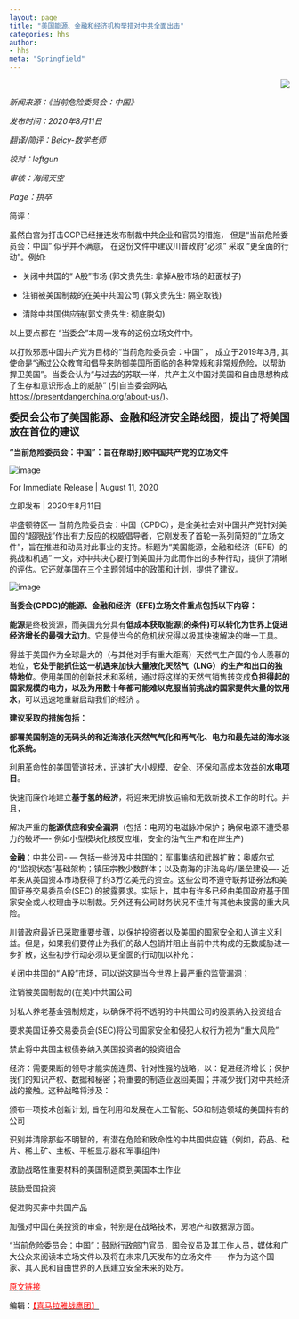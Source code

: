 ```yaml
---
layout: page
title: "美国能源、金融和经济机构举措对中共全面出击"
categories: hhs
author:
- hhs
meta: "Springfield"
---
```


<p align="right"><img src="../../../../image/hhs/hhs_logo1.png"/></p>

*新闻来源：《当前危险委员会：中国》*

*发布时间：2020年8月11日*

*翻译/简评：Beicy-数学老师*

*校对：leftgun*

*审核：海阔天空*

*Page：拱卒*

简评：

虽然白宫为打击CCP已经接连发布制裁中共企业和官员的措施， 但是“当前危险委员会：中国” 似乎并不满意， 在这份文件中建议川普政府“必须” 采取 “更全面的行动”。例如:

- 关闭中共国的“ A股”市场 (郭文贵先生: 拿掉A股市场的赶面杖子)

- 注销被美国制裁的在美中共国公司 (郭文贵先生: 隔空取钱)

- 清除中共国供应链(郭文贵先生: 彻底脱勾)

以上要点都在 “当委会”本周一发布的这份立场文件中。

以打败邪恶中国共产党为目标的“当前危险委员会：中国” ， 成立于2019年3月, 其使命是“通过公众教育和倡导来防御美国所面临的各种常规和非常规危险，以帮助捍卫美国”。当委会认为“与过去的苏联一样，共产主义中国对美国和自由思想构成了生存和意识形态上的威胁” (引自当委会网站, https://presentdangerchina.org/about-us/)。

**<font size="4">委员会公布了美国能源、金融和经济安全路线图，提出了将美国放在首位的建议</font>**

**“当前危险委员会：中国”：旨在帮助打败中国共产党的立场文件**

![image](../../../../image/hhs/2020_09_24_news1_1.jpg)

For Immediate Release \| August 11, 2020

立即发布 \| 2020年8月11日

华盛顿特区— 当前危险委员会：中国（CPDC），是全美社会对中国共产党针对美国的“超限战”作出有力反应的权威倡导者，它刚发表了首轮一系列简短的“立场文件”，旨在推进和动员对此事业的支持。标题为“美国能源，金融和经济（EFE）的挑战和机遇” 一文，对中共决心要打倒美国并为此而作出的多种行动，提供了清晰的评估。它还就美国在三个主题领域中的政策和计划，提供了建议。

![image](../../../../image/hhs/2020_09_24_news1_2.jpg)

**当委会(CPDC)的能源、金融和经济（EFE)立场文件重点包括以下内容：**

**能源**是终极资源，而美国充分具有**低成本获取能源(的条件)可以转化为世界上促进经济增长的最强大动力**。它是使当今的危机状况得以极其快速解决的唯一工具。

得益于美国作为全球最大的（与其他对手有重大距离）天然气生产国的令人羡慕的地位，**它处于能抓住这一机遇来加快大量液化天然气（LNG）的生产和出口的独特地位**。使用美国的创新技术和系统，通过将这样的天然气销售转变成**负担得起的国家规模的电力，以及为用数十年都可能难以克服当前挑战的国家提供大量的饮用水**，可以迅速地重新启动我们的经济 。

**建议采取的措施包括：**

**部署美国制造的无码头的和近海液化天然气气化和再气化、电力和最先进的海水淡化系统。**

利用革命性的美国管道技术，迅速扩大小规模、安全、环保和高成本效益的**水电项目**。

快速而廉价地建立**基于氢的经济**，将迎来无排放运输和无数新技术工作的时代。并且，

解决严重的**能源供应和安全漏洞**（包括：电网的电磁脉冲保护；确保电源不遭受暴力的破坏—- 例如小型模块化核反应堆，安全的油气生产和在岸生产)

**金融**：中共公司- — 包括一些涉及中共国的：军事集结和武器扩散；奥威尔式的“监视状态”基础架构；镇压宗教少数群体；以及南海的非法岛屿/堡垒建设—- 近年来从美国资本市场获得了约3万亿美元的资金。这些公司不遵守联邦证券法和美国证券交易委员会(SEC) 的披露要求。实际上，其中有许多已经由美国政府基于国家安全或人权理由予以制裁。另外还有公司财务状况不佳并有其他未披露的重大风险。

川普政府最近已采取重要步骤，以保护投资者以及美国的国家安全和人道主义利益。但是，如果我们要停止为我们的敌人包销并阻止当前中共构成的无数威胁进一步扩散，这些初步行动必须以更全面的行动加以补充：

关闭中共国的“ A股”市场，可以说这是当今世界上最严重的监管漏洞；

注销被美国制裁的(在美)中共国公司

对私人养老基金强制规定，以确保不将不透明的中共国公司的股票纳入投资组合

要求美国证券交易委员会(SEC)将公司国家安全和侵犯人权行为视为“重大风险”

禁止将中共国主权债券纳入美国投资者的投资组合

经济：需要果断的领导才能实施连贯、针对性强的战略，以：促进经济增长；保护我们的知识产权、数据和秘密；将重要的制造业返回美国；并减少我们对中共经济战的接触。这种战略将涉及：

颁布一项技术创新计划, 旨在利用和发展在人工智能、5G和制造领域的美国持有的公司

识别并清除那些不明智的，有潜在危险和致命性的中共国供应链（例如，药品、硅片、稀土矿、主板、平板显示器和军事组件）

激励战略性重要材料的美国制造商到美国本土作业

鼓励爱国投资

促进购买非中共国产品

加强对中国在美投资的审查，特别是在战略技术，房地产和数据源方面。

“当前危险委员会：中国”：鼓励行政部门官员，国会议员及其工作人员，媒体和广大公众来阅读本立场文件以及将在未来几天发布的立场文件 —- 作为为这个国家、其人民和自由世界的人民建立安全未来的处方。

[<font color="red">原文链接</font>](https://presentdangerchina.org/2020/08/cpdc-postition-paper-efe/)

编辑：[<font color="red">【喜马拉雅战鹰团】</font>](https://spark.adobe.com/page/Rz10WyfYygDK9/)
